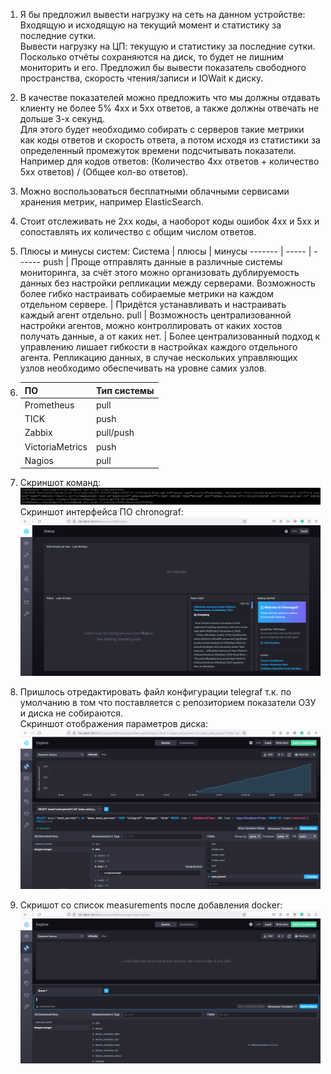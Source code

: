 1. Я бы предложил вывести нагрузку на сеть на данном устройстве: Входящую и исходящую на текущий момент и статистику за последние сутки.  
   Вывести нагрузку на ЦП: текущую и статистику за последние сутки.  
   Посколько отчёты сохраняются на диск, то будет не лишним мониторить и его. Предложил бы вывести показатель свободного пространства, скорость чтения/записи и IOWait к диску.
2. В качестве показателей можно предложить что мы должны отдавать клиенту не более 5% 4xx и 5xx ответов, а также должны отвечать не дольше 3-х секунд.  
   Для этого будет необходимо собирать с серверов такие метрики как коды ответов и скорость ответа, а потом исходя из статистики за определенный промежуток времени подсчитывать показатели. Например для кодов ответов: (Количество 4хх ответов + количество 5xx ответов) / (Общее кол-во ответов).
3. Можно воспользоваться бесплатными облачными сервисами хранения метрик, например ElasticSearch.
4. Стоит отслеживать не 2хх коды, а наоборот коды ошибок 4хх и 5хх и сопоставлять их количество с общим числом ответов.
5. Плюсы и минусы систем:
   Система | плюсы | минусы
   ------- | ----- | ------
   push | Проще отправлять данные в различные системы мониторинга, за счёт этого можно организовать дублируемость данных без настройки репликации между серверами. Возможность более гибко настраивать собираемые метрики на каждом отдельном сервере. | Придётся устанавливать и настраивать каждый агент отдельно.
   pull | Возможность централизованной настройки агентов, можно контроллировать от каких хостов получать данные, а от каких нет. | Более централизованный подход к управлению лишает гибкости в настройках каждого отдельного агента. Репликацию данных, в случае нескольких управляющих узлов необходимо обеспечивать на уровне самих узлов.
6. ПО | Тип системы
   -- | -----------
   Prometheus | pull
   TICK | push
   Zabbix | pull/push
   VictoriaMetrics | push
   Nagios | pull

7. Скриншот команд:  
   ![curl](./pictures/curl.PNG)  
   Скриншот интерфейса ПО chronograf:  
   ![chronograf](./pictures/chronograf.PNG)
8. Пришлось отредактировать файл конфигурации telegraf т.к. по умолчанию в том что поставляется с репозиторием показатели ОЗУ и диска не собираются.  
   Скриншот отображения параметров диска:  
   ![chronograf_disk_usage](./pictures/chronograf_disk_usage.PNG)
9. Скришот со список measurements после добавления docker:  
   ![chronograf_docker_measurements](./pictures/chronograf_docker_measurements.PNG)